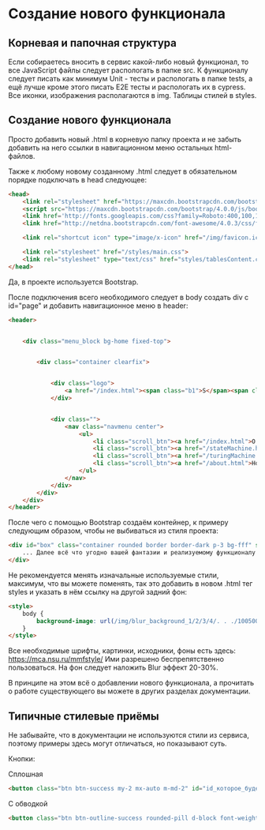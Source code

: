 # Создание нового функционала

## Корневая и папочная структура

Если собираетесь вносить в сервис какой-либо новый функционал, то все JavaScript файлы следует распологать в папке src.
К функционалу следует писать как минимум Unit - тесты и распологать в папке tests, а ещё лучше кроме этого писать E2E тесты и распологать их в cypress.
Все иконки, изображения располагаются в img.
Таблицы стилей в styles.


## Создание нового функционала

Просто добавить новый .html в корневую папку проекта и не забыть добавить на него ссылки в навигационном меню остальных html-файлов.

Также к любому новому созданному .html следует в обязательном порядке подключать в head следующее:

```html
<head>
    <link rel="stylesheet" href="https://maxcdn.bootstrapcdn.com/bootstrap/4.0.0/css/bootstrap.min.css" integrity="sha384-Gn5384xqQ1aoWXA+058RXPxPg6fy4IWvTNh0E263XmFcJlSAwiGgFAW/dAiS6JXm" crossorigin="anonymous">
    <script src="https://maxcdn.bootstrapcdn.com/bootstrap/4.0.0/js/bootstrap.min.js" integrity="sha384-JZR6Spejh4U02d8jOt6vLEHfe/JQGiRRSQQxSfFWpi1MquVdAyjUar5+76PVCmYl" crossorigin="anonymous"></script>
    <link href='http://fonts.googleapis.com/css?family=Roboto:400,100,100italic,300,300italic,400italic,500italic,700,500,700italic,900,900italic' rel='stylesheet' type='text/css'>
    <link href="http://netdna.bootstrapcdn.com/font-awesome/4.0.3/css/font-awesome.css" rel="stylesheet">

    <link rel="shortcut icon" type="image/x-icon" href="/img/favicon.ico" />

    <link rel="stylesheet" href="/styles/main.css">
    <link rel="stylesheet" type="text/css" href="styles/tablesContent.css">
</head>
```

Да, в проекте используется Bootstrap.

После подключения всего необходимого следует в body создать div с id="page" и добавить навигационное меню в header: 
```html
<header>


    <div class="menu_block bg-home fixed-top">


        <div class="container clearfix">


            <div class="logo">
                <a href="/index.html"><span class="b1">S</span><span class="b2">O</span><span class="b3">L</span><span class="b4">V</span><span class="b5">E</span><span class="b5">R</span></a>
            </div>


            <div class="">
                <nav class="navmenu center">
                    <ul>
                        <li class="scroll_btn"><a href="/index.html">О сервисе</a></li>
                        <li class="scroll_btn"><a href="/stateMachine.html">Конечные автоматы</a></li>
                        <li class="scroll_btn"><a href="/turingMachine.html">Машины Тьюринга</a></li>
                        <li class="scroll_btn"><a href="/about.html">Новости</a></li>
                    </ul>
                </nav>
            </div>
        </div>
    </div>
</header>
```

После чего с помощью Bootstrap создаём контейнер, к примеру следующим образом, чтобы не выбиваться из стиля проекта:

```html
<div id="box" class="container rounded border border-dark p-3 bg-fff" style="height:50vh; overflow: auto">
    ... Далее всё что угодно вашей фантазии и реализуемому функционалу
</div>
```

Не рекомендуется менять изначальные используемые стили, максимум, что вы можете поменять, так это добавить в новом .html тег styles и указать в нём ссылку на другой задний фон:

```html
<style>
    body {
        background-image: url(/img/blur_background_1/2/3/4/. . ./100500.png);
    }
</style>
```

Все необходимые шрифты, картинки, исходники, фоны есть здесь:
https://mca.nsu.ru/mmfstyle/
Ими разрешено беспрепятственно пользоваться. На фон следует наложить Blur эффект 20-30%.

В принципе на этом всё о добавлении нового функционала, а прочитать о работе существующего вы можете в других разделах документации.

## Типичные стилевые приёмы
Не забывайте, что в документации не используются стили из сервиса, поэтому примеры здесь могут отличаться, но показывают суть.

Кнопки:

Сплошная
```html
<button class="btn btn-success my-2 mx-auto m-md-2" id="id_которое_будем_обрабатывать" >Текст</button>
```

С обводкой
```html
<button class="btn btn-outline-success rounded-pill d-block font-weight-bold" id="id_которое_будем_обрабатывать">Текст</button>
```


